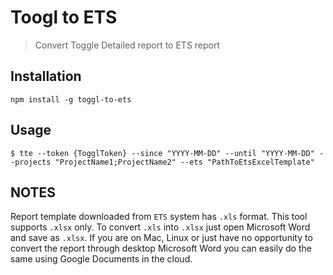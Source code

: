 # Toogl to ETS
> Convert Toggle Detailed report to ETS report

## Installation
`npm install -g toggl-to-ets`

## Usage
`$ tte --token {TogglToken} --since "YYYY-MM-DD" --until "YYYY-MM-DD" --projects "ProjectName1;ProjectName2" --ets "PathToEtsExcelTemplate"`

## NOTES
Report template downloaded from `ETS` system has `.xls` format. This tool supports `.xlsx` only. To convert `.xls` into `.xlsx` just open Microsoft Word and save as `.xlsx`. If you are on Mac, Linux or just have no opportunity to convert the report through desktop Microsoft Word you can easily do the same using Google Documents in the cloud.
